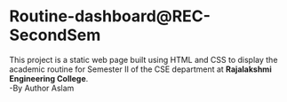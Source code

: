 # Routine-dashboard@REC-SecondSem
This project is a static web page built using HTML and CSS to display the academic routine for Semester II of the CSE department at **Rajalakshmi Engineering College**.
<br>
-By Author Aslam
